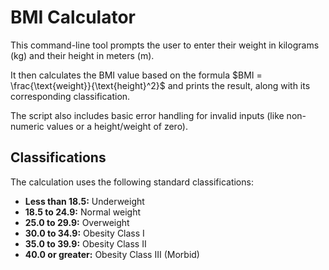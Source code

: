 # BMI Calculator

This command-line tool prompts the user to enter their weight in kilograms (kg) and their height in meters (m).

It then calculates the BMI value based on the formula $BMI = \frac{\text{weight}}{\text{height}^2}$ and prints the result, along with its corresponding classification.

The script also includes basic error handling for invalid inputs (like non-numeric values or a height/weight of zero).

## Classifications

The calculation uses the following standard classifications:

* **Less than 18.5:** Underweight
* **18.5 to 24.9:** Normal weight
* **25.0 to 29.9:** Overweight
* **30.0 to 34.9:** Obesity Class I
* **35.0 to 39.9:** Obesity Class II
* **40.0 or greater:** Obesity Class III (Morbid)
